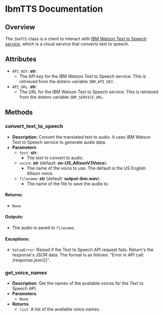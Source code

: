 # IbmTTS Documentation

## Overview
The `IbmTTS` class is a client to interact with [IBM Watson Text to Speech service](https://www.ibm.com/products/speech-to-text), which is a cloud service that converts text to speech.

## Attributes
- `API_KEY`: **str**:
    - The API key for the IBM Watson Text to Speech service. This is retrieved from the dotenv variable `IBM_API_KEY`.
- `API_URL`: **str**:
    - The URL for the IBM Watson Text to Speech service. This is retrieved from the dotenv variable `IBM_SERVICE_URL`.

## Methods
### convert_text_to_speech
- **Description**: Convert the translated text to audio. It uses IBM Watson Text to Speech service to generate audio data.
- **Parameters**
    - `text`: **str**:
        - The text to convert to audio.
    - `voice`: **str** (default: **en-US_AllisonV3Voice**):
        - The name of the voice to use. The default is the US English Allison voice.
    - `filename`: **str** (default: **output-ibm.wav**):
        - The name of the file to save the audio to.
#### Returns:
- ```None```
#### Outputs:
- The audio is saved to `filename`.
#### Exceptions:
- ```ValueError```: Raised if the Text to Speech API request fails. Return's the response's JSON data. The format is as follows: "Error in API call: {response.json()}".

### get_voice_names
- **Description**: Get the names of the available voices for the Text to Speech API.
- **Parameters**
    - ```None```
- **Returns**
    - ```list```: A list of the available voice names.